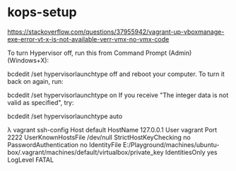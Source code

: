 # kops-setup

https://stackoverflow.com/questions/37955942/vagrant-up-vboxmanage-exe-error-vt-x-is-not-available-verr-vmx-no-vmx-code

To turn Hypervisor off, run this from Command Prompt (Admin) (Windows+X):

bcdedit /set hypervisorlaunchtype off
and reboot your computer. To turn it back on again, run:

bcdedit /set hypervisorlaunchtype on
If you receive "The integer data is not valid as specified", try:

bcdedit /set hypervisorlaunchtype auto

λ vagrant ssh-config
Host default
  HostName 127.0.0.1
  User vagrant
  Port 2222
  UserKnownHostsFile /dev/null
  StrictHostKeyChecking no
  PasswordAuthentication no
  IdentityFile E:/Playground/machines/ubuntu-box/.vagrant/machines/default/virtualbox/private_key
  IdentitiesOnly yes
  LogLevel FATAL

